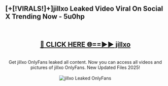 <h2>[+[!VIRALS!]+]jillxo Leaked Video Viral On Social X Trending Now - 5u0hp</h2>
<br>
<div align="center">
<h2><a href="https://libra.edu.pl?jillxo" rel="nofollow">🔴 CLICK HERE 🌐==►► jillxo</a></h2>
<br>
Get jillxo OnlyFans leaked all content. Now you can access all videos and pictures of jillxo OnlyFans. New Updated Files 2025!
<br>
<br>
<a href="https://libra.edu.pl?jillxo" rel="nofollow" data-target="animated-image.originalLink"><img src="https://i.ibb.co.com/WyWwxjT/player-gif2.gif" alt="jillxo Leaked OnlyFans" style="max-width: 100%; display: inline-block;" data-target="animated-image.originalImage"></a>
</div>
<br>